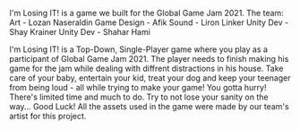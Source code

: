 I'm Losing IT! is a game we built for the Global Game Jam 2021. 
The team:
Art - Lozan Naseraldin
Game Design - Afik
Sound - Liron Linker
Unity Dev - Shay Krainer
Unity Dev - Shahar Hami

I'm Losing IT! is a Top-Down, Single-Player game where you play as a participant of Global Game Jam 2021. The player needs to finish making his game for the jam while dealing with diffrent distractions in his house. Take care of your baby, entertain your kid, treat your dog and keep your teenager from being loud - all while trying to make your game! You gotta hurry! There's limited time and much to do. Try to not lose your sanity on the way... Good Luck! All the assets used in the game were made by our team's artist for this project.
